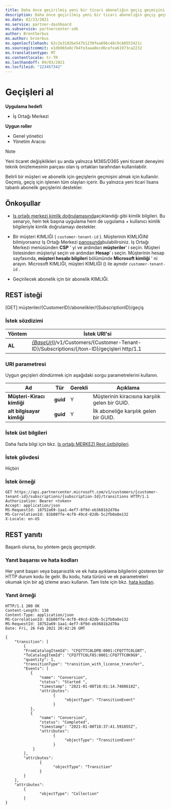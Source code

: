 ```yaml
---
title: Daha önce geçirilmiş yeni bir ticari aboneliğin geçiş geçmişini alır
description: Daha önce geçirilmiş yeni bir ticari aboneliğin geçiş geçmişini alır.
ms.date: 02/23/2021
ms.service: partner-dashboard
ms.subservice: partnercenter-sdk
author: BrentSerbus
ms.author: brserbus
ms.openlocfilehash: 62c2e3192be547b1239fea69bc48c9c80553421c
ms.sourcegitcommit: e1db965e8c7b4fe3aaa0ecd6cefea61973ca2232
ms.translationtype: MT
ms.contentlocale: tr-TR
ms.lasthandoff: 09/03/2021
ms.locfileid: "123457342"
---
```

# <a name="get-transitions"></a>Geçişleri al

**Uygulama hedefi**

- İş Ortağı Merkezi

**Uygun roller**

- Genel yönetici
- Yönetim Aracısı

> [!Note] 
> Yeni ticaret değişiklikleri şu anda yalnızca M365/D365 yeni ticaret deneyimi teknik önizlemesinin parçası olan iş ortakları tarafından kullanılabilir.

Belirli bir müşteri ve abonelik için geçişlerin geçmişini almak için kullanılır. Geçmiş, geçiş için işlenen tüm olayları içerir. Bu yalnızca yeni ticari lisans tabanlı abonelik geçişlerini destekler.

## <a name="prerequisites"></a>Önkoşullar

- [Iş ortağı merkezi kimlik doğrulamasında](partner-center-authentication.md)açıklandığı gibi kimlik bilgileri. Bu senaryo, hem tek başına uygulama hem de uygulama + kullanıcı kimlik bilgileriyle kimlik doğrulamayı destekler.

- Bir müşteri KIMLIĞI ( `customer-tenant-id` ). Müşterinin KIMLIĞINI bilmiyorsanız Iş Ortağı Merkezi [panosunda](https://partner.microsoft.com/dashboard)bulabilirsiniz. Iş Ortağı Merkezi menüsünden **CSP** ' yi ve ardından **müşteriler**' i seçin. Müşteri listesinden müşteriyi seçin ve ardından **Hesap**' ı seçin. Müşterinin hesap sayfasında, **müşteri hesabı bilgileri** bölümünde **Microsoft kimliği** ' ni arayın. Microsoft KIMLIĞI, müşteri KIMLIĞI () ile aynıdır `customer-tenant-id` .

- Geçirilecek abonelik için bir abonelik KIMLIĞI.

## <a name="rest-request"></a>REST isteği
[GET] müşteriler/{CustomerID}/abonelikler/{SubscriptionID}/geçiş
### <a name="request-syntax"></a>İstek sözdizimi

| Yöntem   | İstek URI'si                                                                                                                         |
|----------|-------------------------------------------------------------------------------------------------------------------------------------|
| **AL**  | [*{BaseUrl}*](partner-center-rest-urls.md)/v1/Customers/{Customer-Tenant-ID}/Subscriptions/{/toın-ID}/geçişleri http/1.1 |

### <a name="uri-parameter"></a>URI parametresi

Uygun geçişleri döndürmek için aşağıdaki sorgu parametrelerini kullanın.

| Ad                    | Tür     | Gerekli | Açıklama                                       |
|-------------------------|----------|----------|---------------------------------------------------|
| **Müşteri-Kiracı kimliği**  | **guid** | Y        | Müşterinin kiracısına karşılık gelen bir GUID.             |
| **alt bilgisayar kimliği** | **guid** | Y        | İlk aboneliğe karşılık gelen bir GUID. |

### <a name="request-headers"></a>İstek üst bilgileri

Daha fazla bilgi için bkz. [Iş ortağı MERKEZI Rest üstbilgileri](headers.md).

### <a name="request-body"></a>İstek gövdesi

Hiçbiri

### <a name="request-example"></a>İstek örneği

```http
GET https://api.partnercenter.microsoft.com/v1/customers/{customer-tenant-id}/subscriptions/{subscription-Id}/transitions HTTP/1.1
Authorization: Bearer <token>
Accept: application/json
MS-RequestId: 18752a69-1aa1-4ef7-8f9d-eb3681b2d70a
MS-CorrelationId: 81b08ffe-4cf8-49cd-82db-5c2fb0a8e132
X-Locale: en-US
```

## <a name="rest-response"></a>REST yanıtı

Başarılı olursa, bu yöntem geçiş geçmişidir.

### <a name="response-success-and-error-codes"></a>Yanıt başarısı ve hata kodları

Her yanıt başarı veya başarısızlık ve ek hata ayıklama bilgilerini gösteren bir HTTP durum kodu ile gelir. Bu kodu, hata türünü ve ek parametreleri okumak için bir ağ izleme aracı kullanın. Tam liste için bkz. [hata kodları](error-codes.md).

### <a name="response-example"></a>Yanıt örneği

```http
HTTP/1.1 200 OK
Content-Length: 138
Content-Type: application/json
MS-CorrelationId: 81b08ffe-4cf8-49cd-82db-5c2fb0a8e132
MS-RequestId: 18752a69-1aa1-4ef7-8f9d-eb3681b2d70a
Date: Fri, 26 Feb 2021 20:42:26 GMT

{
    "transition": [
        {
        "FromCatalogItemId": "CFQ7TTC0LDPB:0001:CFQ7TTC0LGNT",
        "ToCatalogItemId": "CFQ7TTC0LF8S:0001:CFQ7TTC0K9G9",
        "quantity": 1,
        "transitionType": "transition_with_license_transfer",
        "Events": [
           {
               "name": "Conversion",
               "status": "Started ",
               "timestamp": "2021-01-08T18:01:14.7488618Z",
               "attributes":
                     {
                          "objectType": "TransitionEvent"
                     }
           }, 
           {
               "name": "Conversion",
               "status": "Completed",
               "timestamp": "2021-01-08T18:37:41.591855Z",
               "attributes":
                     {
                          "objectType": "TransitionEvent"
                     }
            }
        ],
        "attributes":
               {
                     "objectType": "Transition"
               }
        }
    ],
    "attributes":
        {
               "objectType": "Collection"
        }
}
```

